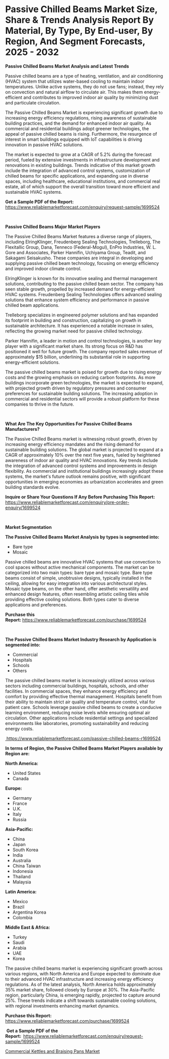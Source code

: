 <p><h1>Passive Chilled Beams Market Size, Share & Trends Analysis Report By Material, By Type, By End-user, By Region, And Segment Forecasts, 2025 - 2032</h1></p><p><strong>Passive Chilled Beams Market Analysis and Latest Trends</strong></p>
<p><p>Passive chilled beams are a type of heating, ventilation, and air conditioning (HVAC) system that utilizes water-based cooling to maintain indoor temperatures. Unlike active systems, they do not use fans; instead, they rely on convection and natural airflow to circulate air. This makes them energy-efficient and contributes to improved indoor air quality by minimizing dust and particulate circulation.</p><p>The Passive Chilled Beams Market is experiencing significant growth due to increasing energy efficiency regulations, rising awareness of sustainable building practices, and the demand for enhanced indoor air quality. As commercial and residential buildings adopt greener technologies, the appeal of passive chilled beams is rising. Furthermore, the resurgence of interest in smart buildings equipped with IoT capabilities is driving innovation in passive HVAC solutions.</p><p>The market is expected to grow at a CAGR of 5.2% during the forecast period, fueled by extensive investments in infrastructure development and renovations in existing buildings. Trends indicative of this market growth include the integration of advanced control systems, customization of chilled beams for specific applications, and expanding use in diverse spaces, including healthcare, educational institutions, and commercial real estate, all of which support the overall transition toward more efficient and sustainable HVAC systems.</p></p>
<p><strong>Get a Sample PDF of the Report:&nbsp;</strong> <a href="https://www.reliablemarketforecast.com/enquiry/request-sample/1699524?utm_campaign=2332&utm_medium=2&utm_source=Github&utm_content=ia&utm_term=19022025&utm_id=passive-chilled-beams">https://www.reliablemarketforecast.com/enquiry/request-sample/1699524</a></p>
<p>&nbsp;</p>
<p><strong>Passive Chilled Beams Major Market Players</strong></p>
<p><p>The Passive Chilled Beams Market features a diverse range of players, including ElringKlinger, Freudenberg Sealing Technologies, Trelleborg, The Flexitallic Group, Dana, Tenneco (Federal-Mogul), EnPro Industries, W. L. Gore and Associates, Parker Hannifin, Uchiyama Group, Teadit, and Sakagami Seisakusho. These companies are integral in developing and supplying passive chilled beam technology, focusing on energy efficiency and improved indoor climate control.</p><p>ElringKlinger is known for its innovative sealing and thermal management solutions, contributing to the passive chilled beam sector. The company has seen stable growth, propelled by increased demand for energy-efficient HVAC systems. Freudenberg Sealing Technologies offers advanced sealing solutions that enhance system efficiency and performance in passive chilled beam applications.</p><p>Trelleborg specializes in engineered polymer solutions and has expanded its footprint in building and construction, capitalizing on growth in sustainable architecture. It has experienced a notable increase in sales, reflecting the growing market need for passive chilled technology.</p><p>Parker Hannifin, a leader in motion and control technologies, is another key player with a significant market share. Its strong focus on R&D has positioned it well for future growth. The company reported sales revenue of approximately $15 billion, underlining its substantial role in supporting energy-efficient solutions.</p><p>The passive chilled beams market is poised for growth due to rising energy costs and the growing emphasis on reducing carbon footprints. As more buildings incorporate green technologies, the market is expected to expand, with projected growth driven by regulatory pressures and consumer preferences for sustainable building solutions. The increasing adoption in commercial and residential sectors will provide a robust platform for these companies to thrive in the future.</p></p>
<p>&nbsp;</p>
<p><strong>What Are The Key Opportunities For Passive Chilled Beams Manufacturers?</strong></p>
<p><p>The Passive Chilled Beams market is witnessing robust growth, driven by increasing energy efficiency mandates and the rising demand for sustainable building solutions. The global market is projected to expand at a CAGR of approximately 10% over the next five years, fueled by heightened awareness of indoor air quality and HVAC innovations. Key trends include the integration of advanced control systems and improvements in design flexibility. As commercial and institutional buildings increasingly adopt these systems, the market's future outlook remains positive, with significant opportunities in emerging economies as urbanization accelerates and green building standards evolve.</p></p>
<p><strong>Inquire or Share Your Questions If Any Before Purchasing This Report:</strong> <a href="https://www.reliablemarketforecast.com/enquiry/pre-order-enquiry/1699524?utm_campaign=2332&utm_medium=2&utm_source=Github&utm_content=ia&utm_term=19022025&utm_id=passive-chilled-beams">https://www.reliablemarketforecast.com/enquiry/pre-order-enquiry/1699524</a></p>
<p>&nbsp;</p>
<p><strong>Market Segmentation</strong></p>
<p><strong>The Passive Chilled Beams Market Analysis by types is segmented into:</strong></p>
<p><ul><li>Bare type</li><li>Mosaic</li></ul></p>
<p><p>Passive chilled beams are innovative HVAC systems that use convection to cool spaces without active mechanical components. The market can be categorized into two main types: bare type and mosaic type. Bare type beams consist of simple, unobtrusive designs, typically installed in the ceiling, allowing for easy integration into various architectural styles. Mosaic type beams, on the other hand, offer aesthetic versatility and enhanced design features, often resembling artistic ceiling tiles while providing effective cooling solutions. Both types cater to diverse applications and preferences.</p></p>
<p><strong>Purchase this Report:&nbsp;</strong><a href="https://www.reliablemarketforecast.com/purchase/1699524?utm_campaign=2332&utm_medium=2&utm_source=Github&utm_content=ia&utm_term=19022025&utm_id=passive-chilled-beams">https://www.reliablemarketforecast.com/purchase/1699524</a></p>
<p>&nbsp;</p>
<p><strong>The Passive Chilled Beams Market Industry Research by Application is segmented into:</strong></p>
<p><ul><li>Commercial</li><li>Hospitals</li><li>Schools</li><li>Others</li></ul></p>
<p><p>The passive chilled beams market is increasingly utilized across various sectors including commercial buildings, hospitals, schools, and other facilities. In commercial spaces, they enhance energy efficiency and comfort by providing effective thermal management. Hospitals benefit from their ability to maintain strict air quality and temperature control, vital for patient care. Schools leverage passive chilled beams to create a conducive learning environment, reducing noise levels while ensuring optimal air circulation. Other applications include residential settings and specialized environments like laboratories, promoting sustainability and reducing energy costs.</p></p>
<p><a href="https://www.reliablemarketforecast.com/passive-chilled-beams-r1699524?utm_campaign=2332&utm_medium=2&utm_source=Github&utm_content=ia&utm_term=19022025&utm_id=passive-chilled-beams">&nbsp;https://www.reliablemarketforecast.com/passive-chilled-beams-r1699524</a></p>
<p><strong>In terms of Region, the Passive Chilled Beams Market Players available by Region are:</strong></p>
<p>
    <p> <strong> North America: </strong>
        <ul>
            <li>United States</li>
            <li>Canada</li>
        </ul>
        </p> 
    <p> <strong> Europe: </strong>
        <ul>
            <li>Germany</li>
            <li>France</li>
            <li>U.K.</li>
            <li>Italy</li>
            <li>Russia</li>
        </ul>
        </p> 
    <p> <strong> Asia-Pacific: </strong>
        <ul>
            <li>China</li>
            <li>Japan</li>
            <li>South Korea</li>
            <li>India</li>
            <li>Australia</li>
            <li>China Taiwan</li>
            <li>Indonesia</li>
            <li>Thailand</li>
            <li>Malaysia</li>
        </ul>
        </p> 
    <p> <strong> Latin America: </strong>
        <ul>
            <li>Mexico</li>
            <li>Brazil</li>
            <li>Argentina Korea</li>
            <li>Colombia</li>
        </ul>
        </p> 
    <p> <strong> Middle East & Africa: </strong>
        <ul>
            <li>Turkey</li>
            <li>Saudi</li>
            <li>Arabia</li>
            <li>UAE</li>
            <li>Korea</li>
        </ul>
    </p>
    </p>
<p><p>The passive chilled beams market is experiencing significant growth across various regions, with North America and Europe expected to dominate due to their advanced HVAC infrastructure and increasing energy efficiency regulations. As of the latest analysis, North America holds approximately 35% market share, followed closely by Europe at 30%. The Asia-Pacific region, particularly China, is emerging rapidly, projected to capture around 25%. These trends indicate a shift towards sustainable cooling solutions, with regional investments enhancing market dynamics.</p></p>
<p><strong>Purchase this Report: </strong><a href="https://www.reliablemarketforecast.com/purchase/1699524?utm_campaign=2332&utm_medium=2&utm_source=Github&utm_content=ia&utm_term=19022025&utm_id=passive-chilled-beams">https://www.reliablemarketforecast.com/purchase/1699524</a></p>
<p>&nbsp;<strong>Get a Sample PDF of the Report:&nbsp;&nbsp;</strong><a href="https://www.reliablemarketforecast.com/enquiry/request-sample/1699524?utm_campaign=2332&utm_medium=2&utm_source=Github&utm_content=ia&utm_term=19022025&utm_id=passive-chilled-beams">https://www.reliablemarketforecast.com/enquiry/request-sample/1699524</a></p>
<p><strong></strong></p>
<p><p><a href="https://github.com/schwminh2001101/Market-Research-Report-List-1/blob/main/commercial-kettles-and-braising-pans-market.md?utm_campaign=2332&utm_medium=2&utm_source=Github&utm_content=ia&utm_term=19022025&utm_id=passive-chilled-beams">Commercial Kettles and Braising Pans Market</a></p></p>
